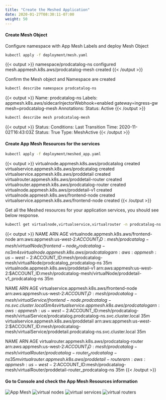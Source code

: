 ```yaml
---
title: "Create the Meshed Application"
date: 2020-01-27T08:30:11-07:00
weight: 50
---
```


#### Create Mesh Object

Configure namespace with App Mesh Labels and deploy Mesh Object

```bash
kubectl apply -f deployment/mesh.yaml  
```   
{{< output >}}
namespace/prodcatalog-ns configured 
mesh.appmesh.k8s.aws/prodcatalog-mesh created
{{< /output >}}

Confirm the Mesh object and Namespace are created

```bash
kubectl describe namespace prodcatalog-ns
```    
{{< output >}}
Name:         prodcatalog-ns
Labels:       appmesh.k8s.aws/sidecarInjectorWebhook=enabled
            gateway=ingress-gw
            mesh=prodcatalog-mesh
Annotations:  Status:  Active
{{< /output >}}

```bash
kubectl describe mesh prodcatalog-mesh
```     
{{< output >}}
Status:
Conditions:
    Last Transition Time:  2020-11-02T16:43:03Z
    Status:                True
    Type:                  MeshActive
{{< /output >}}

#### Create App Mesh Resources for the services

```bash
kubectl apply -f deployment/meshed_app.yaml
```
{{< output >}}
virtualnode.appmesh.k8s.aws/prodcatalog created 
virtualservice.appmesh.k8s.aws/prodcatalog created 
virtualservice.appmesh.k8s.aws/proddetail created 
virtualrouter.appmesh.k8s.aws/proddetail-router created 
virtualrouter.appmesh.k8s.aws/prodcatalog-router created 
virtualnode.appmesh.k8s.aws/proddetail-v1 created 
virtualnode.appmesh.k8s.aws/frontend-node created 
virtualservice.appmesh.k8s.aws/frontend-node created 
{{< /output >}}

Get all the Meshed resources for your application services, you should see below response.
```bash
kubectl get virtualnode,virtualservice,virtualrouter -n prodcatalog-ns
```
{{< output >}}
NAME                                        ARN                                                                                                     AGE
virtualnode.appmesh.k8s.aws/frontend-node   arn:aws:appmesh:us-west-2:$ACCOUNT_ID:mesh/prodcatalog-mesh/virtualNode/frontend-node_prodcatalog-ns   3m4s
virtualnode.appmesh.k8s.aws/prodcatalog     arn:aws:appmesh:us-west-2:$ACCOUNT_ID:mesh/prodcatalog-mesh/virtualNode/prodcatalog_prodcatalog-ns     35m
virtualnode.appmesh.k8s.aws/proddetail-v1   arn:aws:appmesh:us-west-2:$ACCOUNT_ID:mesh/prodcatalog-mesh/virtualNode/proddetail-v1_prodcatalog-ns   35m

NAME                                           ARN                                                                                                                          AGE
virtualservice.appmesh.k8s.aws/frontend-node   arn:aws:appmesh:us-west-2:$ACCOUNT_ID:mesh/prodcatalog-mesh/virtualService/frontend-node.prodcatalog-ns.svc.cluster.local   3m4s
virtualservice.appmesh.k8s.aws/prodcatalog     arn:aws:appmesh:us-west-2:$ACCOUNT_ID:mesh/prodcatalog-mesh/virtualService/prodcatalog.prodcatalog-ns.svc.cluster.local     35m
virtualservice.appmesh.k8s.aws/proddetail      arn:aws:appmesh:us-west-2:$ACCOUNT_ID:mesh/prodcatalog-mesh/virtualService/proddetail.prodcatalog-ns.svc.cluster.local      35m

NAME                                               ARN                                                                                                            AGE
virtualrouter.appmesh.k8s.aws/prodcatalog-router   arn:aws:appmesh:us-west-2:$ACCOUNT_ID:mesh/prodcatalog-mesh/virtualRouter/prodcatalog-router_prodcatalog-ns   35m
virtualrouter.appmesh.k8s.aws/proddetail-router    arn:aws:appmesh:us-west-2:$ACCOUNT_ID:mesh/prodcatalog-mesh/virtualRouter/proddetail-router_prodcatalog-ns    35m
{{< /output >}}

#### Go to Console and check the App Mesh Resources information
![App Mesh](/images/app_mesh_fargate/mesh_console.png)
![virtual nodes](/images/app_mesh_fargate/mesh-3.png)
![virtual services](/images/app_mesh_fargate/mesh-1.png)
![virtual routers](/images/app_mesh_fargate/mesh-2.png)
